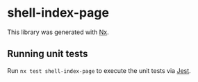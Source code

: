 # shell-index-page

This library was generated with [Nx](https://nx.dev).

## Running unit tests

Run `nx test shell-index-page` to execute the unit tests via [Jest](https://jestjs.io).
